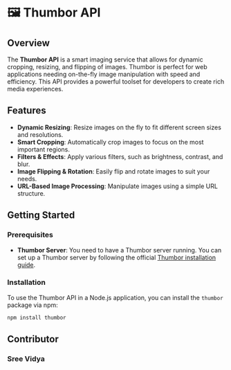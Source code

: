 # 🖼️ Thumbor API

## Overview

The **Thumbor API** is a smart imaging service that allows for dynamic cropping, resizing, and flipping of images. Thumbor is perfect for web applications needing on-the-fly image manipulation with speed and efficiency. This API provides a powerful toolset for developers to create rich media experiences.

## Features

- **Dynamic Resizing**: Resize images on the fly to fit different screen sizes and resolutions.
- **Smart Cropping**: Automatically crop images to focus on the most important regions.
- **Filters & Effects**: Apply various filters, such as brightness, contrast, and blur.
- **Image Flipping & Rotation**: Easily flip and rotate images to suit your needs.
- **URL-Based Image Processing**: Manipulate images using a simple URL structure.

## Getting Started

### Prerequisites

- **Thumbor Server**: You need to have a Thumbor server running. You can set up a Thumbor server by following the official [Thumbor installation guide](https://thumbor.readthedocs.io/en/latest/installation.html).

### Installation

To use the Thumbor API in a Node.js application, you can install the `thumbor` package via npm:

```bash
npm install thumbor
```
## Contributor
### Sree Vidya
